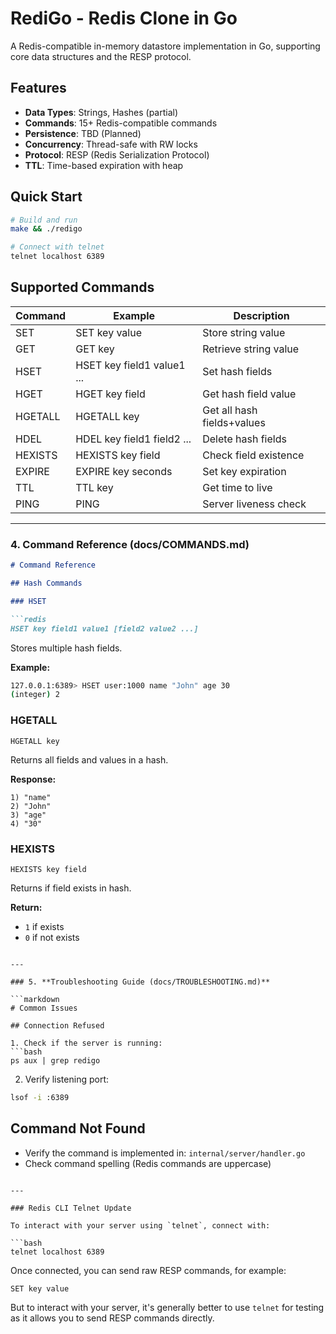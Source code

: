# RediGo - Redis Clone in Go

A Redis-compatible in-memory datastore implementation in Go, supporting core data structures and the RESP protocol.

## Features

- **Data Types**: Strings, Hashes (partial)
- **Commands**: 15+ Redis-compatible commands
- **Persistence**: TBD (Planned)
- **Concurrency**: Thread-safe with RW locks
- **Protocol**: RESP (Redis Serialization Protocol)
- **TTL**: Time-based expiration with heap

## Quick Start

```bash
# Build and run
make && ./redigo

# Connect with telnet
telnet localhost 6389
```

## Supported Commands

| Command   | Example                      | Description                  |
|-----------|------------------------------|------------------------------|
| SET       | SET key value                | Store string value           |
| GET       | GET key                      | Retrieve string value        |
| HSET      | HSET key field1 value1 ...   | Set hash fields              |
| HGET      | HGET key field               | Get hash field value         |
| HGETALL   | HGETALL key                  | Get all hash fields+values   |
| HDEL      | HDEL key field1 field2 ...   | Delete hash fields           |
| HEXISTS   | HEXISTS key field            | Check field existence        |
| EXPIRE    | EXPIRE key seconds           | Set key expiration           |
| TTL       | TTL key                      | Get time to live             |
| PING      | PING                         | Server liveness check        |

---

### 4. **Command Reference (docs/COMMANDS.md)**

```markdown
# Command Reference

## Hash Commands

### HSET

```redis
HSET key field1 value1 [field2 value2 ...]
```

Stores multiple hash fields.

**Example:**
```bash
127.0.0.1:6389> HSET user:1000 name "John" age 30
(integer) 2
```

### HGETALL

```redis
HGETALL key
```

Returns all fields and values in a hash.

**Response:**
```redis
1) "name"
2) "John"
3) "age"
4) "30"
```

### HEXISTS

```redis
HEXISTS key field
```

Returns if field exists in hash.

**Return:**
- `1` if exists
- `0` if not exists
```

---

### 5. **Troubleshooting Guide (docs/TROUBLESHOOTING.md)**

```markdown
# Common Issues

## Connection Refused

1. Check if the server is running:
```bash
ps aux | grep redigo
```

2. Verify listening port:
```bash
lsof -i :6389
```

## Command Not Found

- Verify the command is implemented in:
  `internal/server/handler.go`
- Check command spelling (Redis commands are uppercase)
```

---

### Redis CLI Telnet Update

To interact with your server using `telnet`, connect with:

```bash
telnet localhost 6389
```

Once connected, you can send raw RESP commands, for example:

```bash
SET key value
```

But to interact with your server, it's generally better to use `telnet` for testing as it allows you to send RESP commands directly.
